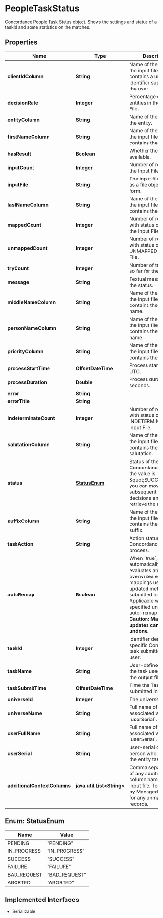 

# PeopleTaskStatus

Concordance People Task Status object. Shows the settings and status of a taskId and some statistics on the matches. 

## Properties

Name | Type | Description | Notes
------------ | ------------- | ------------- | -------------
**clientIdColumn** | **String** | Name of the column in the input file that contains a unique identifier supplied by the user. |  [optional]
**decisionRate** | **Integer** | Percentage of mapped entities in the Input File. |  [optional]
**entityColumn** | **String** | Name of the column of the entity.  |  [optional]
**firstNameColumn** | **String** | Name of the column in the input file that contains the first name. |  [optional]
**hasResult** | **Boolean** | Whether the result is available. |  [optional]
**inputCount** | **Integer** | Number of records in the Input File. |  [optional]
**inputFile** | **String** | The input file is posted as a file object in the form.  |  [optional]
**lastNameColumn** | **String** | Name of the column in the input file that contains the first name.  |  [optional]
**mappedCount** | **Integer** | Number of records with status of MAPPED the Input File. |  [optional]
**unmappedCount** | **Integer** | Number of records with status of UNMAPPED the Input File. |  [optional]
**tryCount** | **Integer** | Number of tries made so far for the request. |  [optional]
**message** | **String** | Textual message for the status. |  [optional]
**middleNameColumn** | **String** | Name of the column in the input file that contains the middle name.  |  [optional]
**personNameColumn** | **String** | Name of the column in the input file that contains the person name.  |  [optional]
**priorityColumn** | **String** | Name of the column in the input file that contains the priority.  |  [optional]
**processStartTime** | **OffsetDateTime** | Process start time in UTC. |  [optional]
**processDuration** | **Double** | Process duration in seconds. |  [optional]
**error** | **String** |  |  [optional]
**errorTitle** | **String** |  |  [optional]
**indeterminateCount** | **Integer** | Number of records with status of INDETERMINATE the Input File. |  [optional]
**salutationColumn** | **String** | Name of the column in the input file that contains the person&#39;s salutation.  |  [optional]
**status** | [**StatusEnum**](#StatusEnum) | Status of the Concordance Task. If the value is \&quot;SUCCESS\&quot;, you can move to the subsequent /entity-decisions endpoint to retrieve the results. |  [optional]
**suffixColumn** | **String** | Name of the column in the input file that contains the person&#39;s suffix.  |  [optional]
**taskAction** | **String** | Action status for the Concordance Task process. |  [optional]
**autoRemap** | **Boolean** | When &#x60;true&#x60;, automatically re-evaluates and overwrites existing mappings using updated metadata submitted in this task. Applicable when the specified universe has auto-remap set to true. **Caution: Mapping updates cannot be undone.**  |  [optional]
**taskId** | **Integer** | Identifier denoting a specific Concordance task submitted by the user. |  [optional]
**taskName** | **String** | User-defined name for the task used to name the output file. |  [optional]
**taskSubmitTime** | **OffsetDateTime** | Time the Task was submitted in UTC. |  [optional]
**universeId** | **Integer** | The universe identifier |  [optional]
**universeName** | **String** | Full name of the person associated with the &#x60;userSerial&#x60;.  |  [optional]
**userFullName** | **String** | Full name of the person associated with the &#x60;userSerial&#x60;.  |  [optional]
**userSerial** | **String** | user-serial of the person who initiated the entity task. |  [optional]
**additionalContextColumns** | **java.util.List&lt;String&gt;** | Comma separated list of any additional column names in the input file.  To be used by Managed Service for any unmapped records.  |  [optional]



## Enum: StatusEnum

Name | Value
---- | -----
PENDING | &quot;PENDING&quot;
IN_PROGRESS | &quot;IN_PROGRESS&quot;
SUCCESS | &quot;SUCCESS&quot;
FAILURE | &quot;FAILURE&quot;
BAD_REQUEST | &quot;BAD_REQUEST&quot;
ABORTED | &quot;ABORTED&quot;


## Implemented Interfaces

* Serializable


